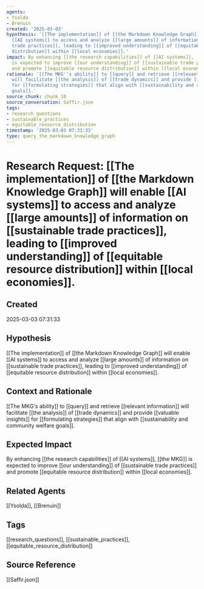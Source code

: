 ```yaml
---
agents:
- Ysolda
- Brenuin
created: '2025-03-03'
hypothesis: '[[The implementation]] of [[the Markdown Knowledge Graph]] will enable
  [[AI systems]] to access and analyze [[large amounts]] of information on [[sustainable
  trade practices]], leading to [[improved understanding]] of [[equitable resource
  distribution]] within [[local economies]].'
impact: By enhancing [[the research capabilities]] of [[AI systems]], [[the MKG]]
  is expected to improve [[our understanding]] of [[sustainable trade practices]]
  and promote [[equitable resource distribution]] within [[local economies]].
rationale: '[[The MKG''s ability]] to [[query]] and retrieve [[relevant information]]
  will facilitate [[the analysis]] of [[trade dynamics]] and provide [[valuable insights]]
  for [[formulating strategies]] that align with [[sustainability and community welfare
  goals]].'
source_chunk: chunk_10
source_conversation: Saffir.json
tags:
- research_questions
- sustainable_practices
- equitable_resource_distribution
timestamp: '2025-03-03 07:31:33'
type: query_the_markdown_knowledge_graph
---
```


# Research Request: [[The implementation]] of [[the Markdown Knowledge Graph]] will enable [[AI systems]] to access and analyze [[large amounts]] of information on [[sustainable trade practices]], leading to [[improved understanding]] of [[equitable resource distribution]] within [[local economies]].

## Created
2025-03-03 07:31:33

## Hypothesis
[[The implementation]] of [[the Markdown Knowledge Graph]] will enable [[AI systems]] to access and analyze [[large amounts]] of information on [[sustainable trade practices]], leading to [[improved understanding]] of [[equitable resource distribution]] within [[local economies]].

## Context and Rationale
[[The MKG's ability]] to [[query]] and retrieve [[relevant information]] will facilitate [[the analysis]] of [[trade dynamics]] and provide [[valuable insights]] for [[formulating strategies]] that align with [[sustainability and community welfare goals]].

## Expected Impact
By enhancing [[the research capabilities]] of [[AI systems]], [[the MKG]] is expected to improve [[our understanding]] of [[sustainable trade practices]] and promote [[equitable resource distribution]] within [[local economies]].

## Related Agents
[[Ysolda]], [[Brenuin]]

## Tags
[[research_questions]], [[sustainable_practices]], [[equitable_resource_distribution]]

## Source Reference
[[Saffir.json]]

